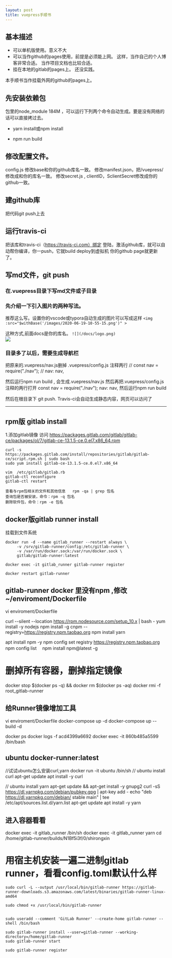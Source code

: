 ```yaml
---
layout: post
title: vuepress手顺书
---
```




## 基本描述

- 可以单机版使用。意义不大
- 可以当作github的pages使用，前提是必须能上网。
  这样，当作自己的个人博客非常合适。
  当作项目文档也比较合适。
- 挂在本地的gitlab的pages上。
  还没实践。

本手顺书当作挂载外网的github的pages上。

## 先安装依赖包

包里的node_module 184M ，可以运行下列两个命令自动生成。要是没有网络的话可以直接拷过去。

- yarn install或npm install

- npm run build

## 修改配置文件。
config.js 修改base和你的github库名一致。
修改manifest.json，把/vuepress/修改成和你的库名一致。
修改secret.js , clientID，SclientSecret修改成你的github一致。

## 建github库
把代码git push上去

## 运行travis-ci
把该库和travis-ci（https://travis-ci.com）绑定
登陆，激活github库，就可以自动帮你编译，你一push，它就build deploy到虚拟机
你的github page就更新了。


## 写md文件，git push
### 在.vuepress目录下写md文件或子目录

### 先介绍一下引入图片的两种写法。

推荐这么写。设置你的vscode或typora自动生成的图片可以写成这样
`<img :src="$withBase('/images/2020-06-19-10-55-15.png')" >`  
<img :src="$withBase('/images/2020-06-19-10-55-15.png')">

这种方式,前面docs是你的库名。
`![](/docs/logo.png)`  
![](/docs/logo.png)

### 目录多了以后，需要生成导航栏
把原来的.vuepress/nav.js删掉
.vuepress/config.js 注释两行
// const nav = require("./nav");
// nav: nav,

然后运行npm run build , 会生成.vuepress/nav.js
然后再把.vuepress/config.js 注释的两行打开
 const nav = require("./nav");
 nav: nav,
然后运行npm run build 

然后在根目录下 git push. Travis-ci会自动生成静态内容，网页可以访问了

---
## rpm版 gitlab install
1.添加gitlab镜像
访问
https://packages.gitlab.com/gitlab/gitlab-ce/packages/ol/7/gitlab-ce-13.1.5-ce.0.el7.x86_64.rpm

```
curl -s https://packages.gitlab.com/install/repositories/gitlab/gitlab-ce/script.rpm.sh | sudo bash
sudo yum install gitlab-ce-13.1.5-ce.0.el7.x86_64

vim  /etc/gitlab/gitlab.rb
gitlab-ctl reconfigure
gitlab-ctl restart
```

```
查看与rpm包相关的文件和其他信息   rpm -qa | grep 包名
查询包是否被安装，命令：rpm -q 包名
删除软件包，命令：rpm -e 包名
```

## docker版gitlab runner install
挂载到文件系统
```
docker run -d --name gitlab_runner --restart always \
     -v /srv/gitlab-runner/config:/etc/gitlab-runner \
     -v /var/run/docker.sock:/var/run/docker.sock \
     gitlab/gitlab-runner:latest

docker exec -it gitlab_runner gitlab-runner register

docker restart gitlab-runner

```

## gitlab-runner docker 里没有npm ,修改~/enviroment/Dockerfile
vi enviroment/Dockerfile

curl --silent --location https://rpm.nodesource.com/setup_10.x | bash -
yum install -y nodejs
npm install -g cnpm --registry=https://registry.npm.taobao.org
npm install yarn

apt install npm -y
npm config set registry https://registry.npm.taobao.org
npm config list　
npm install npm@latest -g

# 删掉所有容器，删掉指定镜像
docker stop $(docker ps -q) && docker rm $(docker ps -aq) 
docker rmi -f root_gitlab-runner

## 给Runner镜像增加工具
vi enviroment/Dockerfile
docker-compose up -d
docker-compose up --build -d

docker ps
docker logs -f acd4399a6692
docker exec -it 860b485a5599 /bin/bash
## ubuntu docker-runner:latest
//试试ubuntu怎么安装curl,yarn
docker run -it ubuntu  /bin/sh 
// ubuntu install curl
apt-get update
apt install -y curl

// ubuntu install yarn
apt-get update && apt-get install -y gnupg2
curl -sS https://dl.yarnpkg.com/debian/pubkey.gpg | apt-key add -
echo "deb https://dl.yarnpkg.com/debian/ stable main" | tee /etc/apt/sources.list.d/yarn.list
apt-get update
apt install -y yarn

## 进入容器看看
docker exec -it gitlab_runner /bin/sh
docker exec -it gitlab_runner yarn
cd /home/gitlab-runner/builds/N1Bf5i3f/0/shirongxin


# 用宿主机安装一遍二进制gitlab runner，看看config.toml默认什么样
```
sudo curl -L --output /usr/local/bin/gitlab-runner https://gitlab-runner-downloads.s3.amazonaws.com/latest/binaries/gitlab-runner-linux-amd64

sudo chmod +x /usr/local/bin/gitlab-runner


sudo useradd --comment 'GitLab Runner' --create-home gitlab-runner --shell /bin/bash

sudo gitlab-runner install --user=gitlab-runner --working-directory=/home/gitlab-runner
sudo gitlab-runner start

sudo gitlab-runner register
```